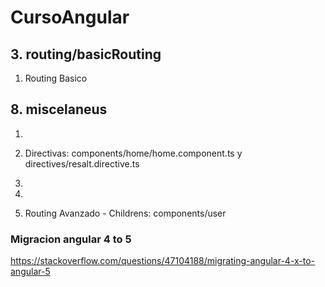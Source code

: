 # CursoAngular

## 3. routing/basicRouting

1. Routing Basico

## 8. miscelaneus

1. [ngClass]: components/class

1. Directivas: components/home/home.component.ts y directives/resalt.directive.ts

1. [ngStyle]: components/ng-style/ng-style.component.ts

1. [ngSwitch]: components/ng-switch

1. Routing Avanzado - Childrens: components/user

### Migracion angular 4 to 5

https://stackoverflow.com/questions/47104188/migrating-angular-4-x-to-angular-5
